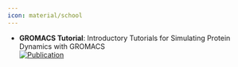 ```yaml
---
icon: material/school
---
```


- **GROMACS Tutorial**: Introductory Tutorials for Simulating Protein Dynamics with GROMACS  
	[![Publication](https://img.shields.io/badge/Publication-Citations:4-blue?style=for-the-badge&logo=bookstack)](https://doi.org/10.1021/acs.jpcb.4c04901) 
